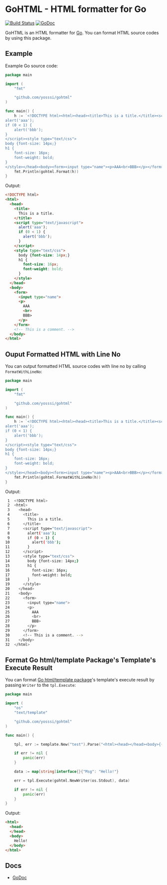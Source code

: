 # GoHTML - HTML formatter for Go

[![Build Status](http://128.199.249.74/github.com/yosssi/gohtml/status.png?branch=master)](http://128.199.249.74/github.com/yosssi/gohtml)
[![GoDoc](https://godoc.org/github.com/yosssi/gohtml?status.png)](https://godoc.org/github.com/yosssi/gohtml)

GoHTML is an HTML formatter for [Go](http://golang.org/). You can format HTML source codes by using this package.

## Example

Example Go source code:

```go
package main

import (
	"fmt"

	"github.com/yosssi/gohtml"
)

func main() {
	h := `<!DOCTYPE html><html><head><title>This is a title.</title><script type="text/javascript">
alert('aaa');
if (0 < 1) {
	alert('bbb');
}
</script><style type="text/css">
body {font-size: 14px;}
h1 {
	font-size: 16px;
	font-weight: bold;
}
</style></head><body><form><input type="name"><p>AAA<br>BBB></p></form><!-- This is a comment. --></body></html>`
	fmt.Println(gohtml.Format(h))
}
```

Output:

```html
<!DOCTYPE html>
<html>
  <head>
    <title>
      This is a title.
    </title>
    <script type="text/javascript">
      alert('aaa');
      if (0 < 1) {
      	alert('bbb');
      }
    </script>
    <style type="text/css">
      body {font-size: 14px;}
      h1 {
      	font-size: 16px;
      	font-weight: bold;
      }
    </style>
  </head>
  <body>
    <form>
      <input type="name">
      <p>
        AAA
        <br>
        BBB>
      </p>
    </form>
    <!-- This is a comment. -->
  </body>
</html>
```

## Ouput Formatted HTML with Line No

You can output formatted HTML source codes with line no by calling `FormatWithLineNo`:

```go
package main

import (
	"fmt"

	"github.com/yosssi/gohtml"
)

func main() {
	h := `<!DOCTYPE html><html><head><title>This is a title.</title><script type="text/javascript">
alert('aaa');
if (0 < 1) {
	alert('bbb');
}
</script><style type="text/css">
body {font-size: 14px;}
h1 {
	font-size: 16px;
	font-weight: bold;
}
</style></head><body><form><input type="name"><p>AAA<br>BBB></p></form><!-- This is a comment. --></body></html>`
	fmt.Println(gohtml.FormatWithLineNo(h))
}
```

Output:

```sh
 1  <!DOCTYPE html>
 2  <html>
 3    <head>
 4      <title>
 5        This is a title.
 6      </title>
 7      <script type="text/javascript">
 8        alert('aaa');
 9        if (0 < 1) {
10        	alert('bbb');
11        }
12      </script>
13      <style type="text/css">
14        body {font-size: 14px;}
15        h1 {
16        	font-size: 16px;
17        	font-weight: bold;
18        }
19      </style>
20    </head>
21    <body>
22      <form>
23        <input type="name">
24        <p>
25          AAA
26          <br>
27          BBB>
28        </p>
29      </form>
30      <!-- This is a comment. -->
31    </body>
32  </html>
```

## Format Go html/template Package's Template's Execute Result

You can format [Go html/template package](http://golang.org/pkg/html/template/)'s template's execute result by passing `Writer` to the `tpl.Execute`:

```go
package main

import (
	"os"
	"text/template"

	"github.com/yosssi/gohtml"
)

func main() {

	tpl, err := template.New("test").Parse("<html><head></head><body>{{.Msg}}</body></html>")

	if err != nil {
		panic(err)
	}

	data := map[string]interface{}{"Msg": "Hello!"}

	err = tpl.Execute(gohtml.NewWriter(os.Stdout), data)

	if err != nil {
		panic(err)
	}
}
```

Output:

```html
<html>
  <head>
  </head>
  <body>
    Hello!
  </body>
</html>
```

## Docs

* [GoDoc](https://godoc.org/github.com/yosssi/gohtml)
